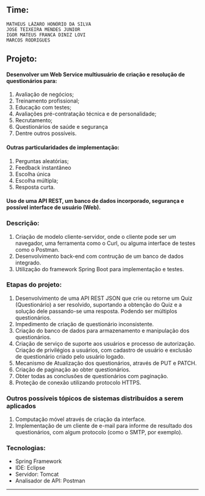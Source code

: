 ## Time: 
    MATHEUS LÁZARO HONÓRIO DA SILVA
    JOSE TEIXEIRA MENDES JUNIOR
    IGOR MATEUS FRANCA DINIZ LOVI
    MARCOS RODRIGUES

## Projeto:
#### Desenvolver um Web Service multiusuário de criação e resolução de questionários para:
1. Avaliação de negócios;
2. Treinamento profissional;
3. Educação com testes;
4. Avaliações pré-contratação técnica e de personalidade;
5. Recrutamento;
6. Questionários de saúde e segurança
7. Dentre outros possíveis.

#### Outras particularidades de implementação:
1. Perguntas aleatórias;
2. Feedback instantâneo
3. Escolha única
4. Escolha múltipla;
5. Resposta curta.
#### Uso de uma API REST, um banco de dados incorporado, segurança e possível interface de usuário (Web).


### Descrição:
1. Criação de modelo cliente-servidor, onde o cliente pode ser um navegador, uma ferramenta como o Curl, ou alguma interface de testes como o Postman.
2. Desenvolvimento back-end com contrução de um banco de dados integrado.
3. Utilização do framework Spring Boot para implementação e testes.

### Etapas do projeto:
1. Desenvolvimento de uma API REST JSON que crie ou retorne um Quiz (Questionário) a ser resolvido, suportando a obtenção do Quiz e a solução dele passando-se uma resposta. Podendo ser múltiplos questionários.
2. Impedimento de criação de questionário inconsistente.
3. Criação do banco de dados para armazenamento e manipulação dos questionários.
4. Criação de serviço de suporte aos usuários e processo de autorização. Criação de privilégios a usuários, com cadastro de usuário e exclusão de questionário criado pelo usuário logado.
5. Mecanismo de Atualização dos questionários, através de PUT e PATCH.
6. Criação de paginação ao obter questionários.
7. Obter todas as conclusões de questionários com paginação.
8. Proteção de conexão utilizando protocolo HTTPS.

### Outros possíveis tópicos de sistemas distribuídos a serem aplicados
1. Computação móvel através de criação da interface.
2. Implementação de um cliente de e-mail para informe de resultado dos questionários, com algum protocolo (como o SMTP, por exemplo).

### Tecnologias:
* Spring Framework
* IDE: Eclipse
* Servidor: Tomcat
* Analisador de API: Postman


<hr/>
